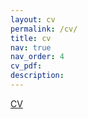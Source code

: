 ```yaml
---
layout: cv
permalink: /cv/
title: cv
nav: true
nav_order: 4
cv_pdf:
description: 
---
```


<!-- CV link -->
<a class="page-link" href="/assets/pdf/CV - Yiwen.pdf">CV</a>
